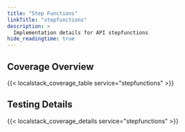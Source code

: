 ```yaml
---
title: "Step Functions"
linkTitle: "stepfunctions"
description: >
  Implementation details for API stepfunctions
hide_readingtime: true
---
```


## Coverage Overview
{{< localstack_coverage_table service="stepfunctions" >}}

## Testing Details
{{< localstack_coverage_details service="stepfunctions" >}}
